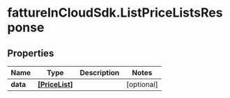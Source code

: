 # fattureInCloudSdk.ListPriceListsResponse

## Properties

Name | Type | Description | Notes
------------ | ------------- | ------------- | -------------
**data** | [**[PriceList]**](PriceList.md) |  | [optional] 


